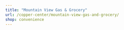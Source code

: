 ```yaml
---
title: "Mountain View Gas & Grocery"
url: /copper-center/mountain-view-gas-and-grocery/
shop: convenience
---
```

